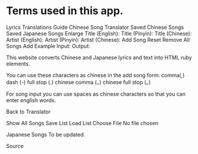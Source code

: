 # Terms used in this app.

Lyrics Translations
Guide
Chinese Song Translator
Saved Chinese Songs
Saved Japanese Songs
Enlarge
Title (English):
Title (Pinyin):
Title (Chinese):
Artist (English):
Artist (Pinyin):
Artist (Chinese):
Add Song
Reset
Remove All Songs
Add Example
Input:
Output:

This website converts Chinese and Japanese lyrics and text into HTML ruby
elements.

You can use these characters as chinese in the add song form: comma(,) dash (-)
full stop (.) chinese comma (，) chinese full stop (。)

For song input you can use spaces as chinese characters so that you can enter
english words.

Back to Translator

Show All Songs
Save List
Load List
Choose File
No file chosen

Japanese Songs
To be updated.

Source
